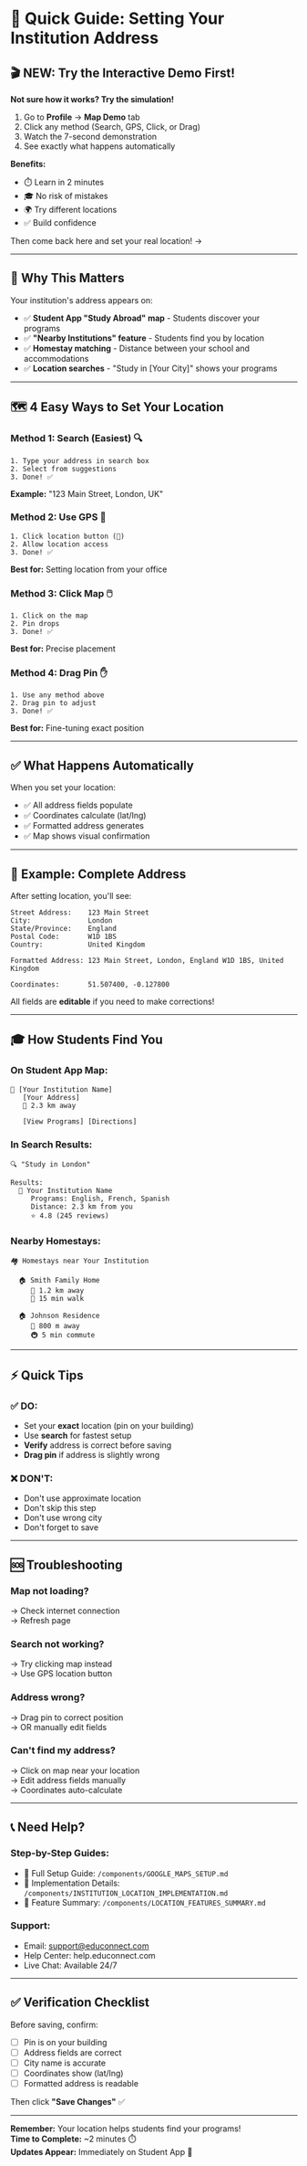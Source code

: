 # 📍 Quick Guide: Setting Your Institution Address

## 🎬 NEW: Try the Interactive Demo First!

**Not sure how it works? Try the simulation!**

1. Go to **Profile** → **Map Demo** tab
2. Click any method (Search, GPS, Click, or Drag)
3. Watch the 7-second demonstration
4. See exactly what happens automatically

**Benefits:**
- ⏱️ Learn in 2 minutes
- 🎓 No risk of mistakes
- 🌍 Try different locations
- ✅ Build confidence

Then come back here and set your real location! →

---

## 🎯 Why This Matters

Your institution's address appears on:
- ✅ **Student App "Study Abroad" map** - Students discover your programs
- ✅ **"Nearby Institutions" feature** - Students find you by location
- ✅ **Homestay matching** - Distance between your school and accommodations
- ✅ **Location searches** - "Study in [Your City]" shows your programs

---

## 🗺️ 4 Easy Ways to Set Your Location

### Method 1: Search (Easiest) 🔍
```
1. Type your address in search box
2. Select from suggestions
3. Done! ✅
```

**Example:** "123 Main Street, London, UK"

### Method 2: Use GPS 📍
```
1. Click location button (📍)
2. Allow location access
3. Done! ✅
```

**Best for:** Setting location from your office

### Method 3: Click Map 🖱️
```
1. Click on the map
2. Pin drops
3. Done! ✅
```

**Best for:** Precise placement

### Method 4: Drag Pin ✋
```
1. Use any method above
2. Drag pin to adjust
3. Done! ✅
```

**Best for:** Fine-tuning exact position

---

## ✅ What Happens Automatically

When you set your location:
- ✅ All address fields populate
- ✅ Coordinates calculate (lat/lng)
- ✅ Formatted address generates
- ✅ Map shows visual confirmation

---

## 📝 Example: Complete Address

After setting location, you'll see:

```
Street Address:    123 Main Street
City:              London
State/Province:    England
Postal Code:       W1D 1BS
Country:           United Kingdom

Formatted Address: 123 Main Street, London, England W1D 1BS, United Kingdom

Coordinates:       51.507400, -0.127800
```

All fields are **editable** if you need to make corrections!

---

## 🎓 How Students Find You

### On Student App Map:
```
📍 [Your Institution Name]
   [Your Address]
   📏 2.3 km away
   
   [View Programs] [Directions]
```

### In Search Results:
```
🔍 "Study in London"

Results:
  📍 Your Institution Name
     Programs: English, French, Spanish
     Distance: 2.3 km from you
     ⭐ 4.8 (245 reviews)
```

### Nearby Homestays:
```
🏘️ Homestays near Your Institution

  🏠 Smith Family Home
     📏 1.2 km away
     🚶 15 min walk
     
  🏠 Johnson Residence
     📏 800 m away
     🚇 5 min commute
```

---

## ⚡ Quick Tips

### ✅ DO:
- Set your **exact** location (pin on your building)
- Use **search** for fastest setup
- **Verify** address is correct before saving
- **Drag pin** if address is slightly wrong

### ❌ DON'T:
- Don't use approximate location
- Don't skip this step
- Don't use wrong city
- Don't forget to save

---

## 🆘 Troubleshooting

### Map not loading?
→ Check internet connection  
→ Refresh page

### Search not working?
→ Try clicking map instead  
→ Use GPS location button

### Address wrong?
→ Drag pin to correct position  
→ OR manually edit fields

### Can't find my address?
→ Click on map near your location  
→ Edit address fields manually  
→ Coordinates auto-calculate

---

## 📞 Need Help?

### Step-by-Step Guides:
- 📄 Full Setup Guide: `/components/GOOGLE_MAPS_SETUP.md`
- 📄 Implementation Details: `/components/INSTITUTION_LOCATION_IMPLEMENTATION.md`
- 📄 Feature Summary: `/components/LOCATION_FEATURES_SUMMARY.md`

### Support:
- Email: support@educonnect.com
- Help Center: help.educonnect.com
- Live Chat: Available 24/7

---

## ✅ Verification Checklist

Before saving, confirm:
- [ ] Pin is on your building
- [ ] Address fields are correct
- [ ] City name is accurate
- [ ] Coordinates show (lat/lng)
- [ ] Formatted address is readable

Then click **"Save Changes"** ✅

---

**Remember:** Your location helps students find your programs!  
**Time to Complete:** ~2 minutes ⏱️  
**Updates Appear:** Immediately on Student App 🚀
